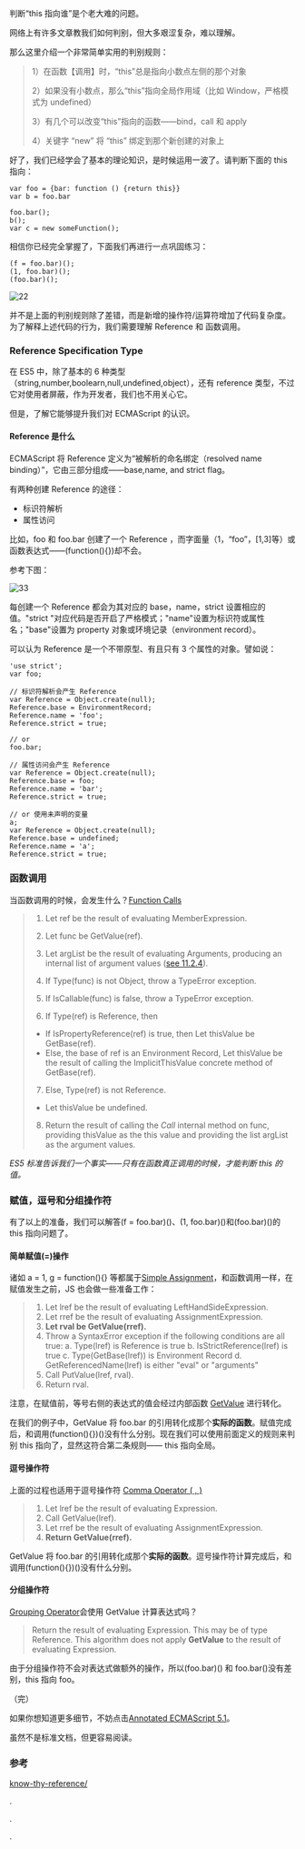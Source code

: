 判断“this 指向谁”是个老大难的问题。

网络上有许多文章教我们如何判别，但大多艰涩复杂，难以理解。

那么这里介绍一个非常简单实用的判别规则：
> 1）在函数【调用】时，“this”总是指向小数点左侧的那个对象
>
> 2）如果没有小数点，那么“this”指向全局作用域（比如 Window，严格模式为 undefined）
>
> 3）有几个可以改变“this”指向的函数——bind，call 和 apply
>
> 4）关键字 “new” 将 “this” 绑定到那个新创建的对象上

好了，我们已经学会了基本的理论知识，是时候运用一波了。请判断下面的 this 指向：
````
var foo = {bar: function () {return this}}
var b = foo.bar
  
foo.bar();
b();
var c = new someFunction(); 
````
相信你已经完全掌握了，下面我们再进行一点巩固练习：
````
(f = foo.bar)();
(1, foo.bar)();
(foo.bar)();
````
![22](/uploads/5f9dd3ac8dbf9026c875384d5833ea1f/22.png)

并不是上面的判别规则除了差错，而是新增的操作符/运算符增加了代码复杂度。为了解释上述代码的行为，我们需要理解 Reference 和 函数调用。

### Reference Specification Type
在 ES5 中，除了基本的 6 种类型（string,number,boolearn,null,undefined,object），还有 reference 类型，不过它对使用者屏蔽，作为开发者，我们也不用关心它。

但是，了解它能够提升我们对 ECMAScript 的认识。

#### Reference 是什么
ECMAScript  将 Reference 定义为“被解析的命名绑定（resolved name binding）”，它由三部分组成——base,name, and strict flag。

有两种创建 Reference 的途径：
*  标识符解析
*  属性访问

比如，foo 和 foo.bar 创建了一个 Reference ，而字面量（1，“foo”，[1,3]等）或函数表达式——(function(){})却不会。

参考下图：

![33](/uploads/85c31ceab73a12e0ba83cbaef5097890/33.png)

每创建一个 Reference 都会为其对应的 base，name，strict 设置相应的值。"strict "对应代码是否开启了严格模式；"name"设置为标识符或属性名；"base"设置为 property 对象或环境记录（environment record）。

可以认为 Reference 是一个不带原型、有且只有 3 个属性的对象。譬如说：
````
'use strict';
var foo;

// 标识符解析会产生 Reference
var Reference = Object.create(null);
Reference.base = EnvironmentRecord;
Reference.name = 'foo';
Reference.strict = true;

// or
foo.bar;

// 属性访问会产生 Reference
var Reference = Object.create(null);
Reference.base = foo;
Reference.name = 'bar';
Reference.strict = true;

// or 使用未声明的变量
a;
var Reference = Object.create(null);
Reference.base = undefined;
Reference.name = 'a';
Reference.strict = true;
````
### 函数调用
当函数调用的时候，会发生什么？[Function Calls ](https://es5.github.io/#x11.2.3)
> 1. Let ref be the result of evaluating MemberExpression.
> 2. Let func be GetValue(ref).
> 3. Let argList be the result of evaluating Arguments, producing an internal list of argument values ([see 11.2.4](https://es5.github.io/#x11.2.4)).
> 4. If Type(func) is not Object, throw a TypeError exception.
> 5. If IsCallable(func) is false, throw a TypeError exception.
> 
> 6. If Type(ref) is Reference, then
>   * If IsPropertyReference(ref) is true, then Let thisValue be GetBase(ref).
>   * Else, the base of ref is an Environment Record, Let thisValue be the result of calling the ImplicitThisValue concrete method of GetBase(ref). 
> 7. Else, Type(ref) is not Reference.
>   * Let thisValue be undefined.
> 
> 8. Return the result of calling the *Call* internal method on func, providing thisValue as the this value and providing the list argList as the argument values.

*ES5 标准告诉我们一个事实——只有在函数真正调用的时候，才能判断 this 的值。*

### 赋值，逗号和分组操作符
有了以上的准备，我们可以解答(f = foo.bar)()、(1, foo.bar)()和(foo.bar)()的 this 指向问题了。

#### 简单赋值(=)操作
诸如 a = 1, g = function(){} 等都属于[Simple Assignment](https://es5.github.io/#x11.13.1)，和函数调用一样，在赋值发生之前，JS 也会做一些准备工作：
> 1. Let lref be the result of evaluating LeftHandSideExpression.
> 2. Let rref be the result of evaluating AssignmentExpression.
> 3. **Let rval be GetValue(rref).**
> 4. Throw a SyntaxError exception if the following conditions are all true:
>     a. Type(lref) is Reference is true
>     b. IsStrictReference(lref) is true
>     c. Type(GetBase(lref)) is Environment Record
>     d. GetReferencedName(lref) is either "eval" or "arguments"
> 5. Call PutValue(lref, rval).
> 6. Return rval.

注意，在赋值前，等号右侧的表达式的值会经过内部函数 [GetValue](https://es5.github.io/#x8.7.1) 进行转化。

在我们的例子中，GetValue 将 foo.bar 的引用转化成那个**实际的函数**。赋值完成后，和调用(function(){})()没有什么分别。现在我们可以使用前面定义的规则来判别 this 指向了，显然这符合第二条规则—— this 指向全局。

#### 逗号操作符
上面的过程也适用于逗号操作符 [Comma Operator ( , )](https://es5.github.io/#x11.14)
> 1. Let lref be the result of evaluating Expression.
> 2. Call GetValue(lref).
> 3. Let rref be the result of evaluating AssignmentExpression.
> 4. **Return GetValue(rref).**

GetValue 将 foo.bar 的引用转化成那个**实际的函数**。逗号操作符计算完成后，和调用(function(){})()没有什么分别。

#### 分组操作符
[Grouping Operator](https://es5.github.io/#x11.1.6)会使用 GetValue 计算表达式吗？
> Return the result of evaluating Expression. This may be of type Reference.
> This algorithm does not apply **GetValue** to the result of evaluating Expression. 

由于分组操作符不会对表达式做额外的操作，所以(foo.bar)() 和 foo.bar()没有差别，this 指向 foo。

（完）

如果你想知道更多细节，不妨点击[Annotated ECMAScript 5.1](https://es5.github.io/#x11.2.4)。

虽然不是标准文档，但更容易阅读。

### 参考
[know-thy-reference/](http://perfectionkills.com/know-thy-reference/)


.

.

.


